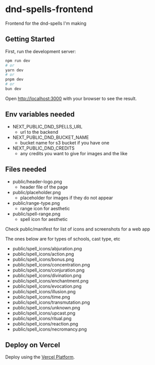 # dnd-spells-frontend
 Frontend for the dnd-spells I'm making

## Getting Started

First, run the development server:

```bash
npm run dev
# or
yarn dev
# or
pnpm dev
# or
bun dev
```

Open [http://localhost:3000](http://localhost:3000) with your browser to see the result.

## Env variables needed

* NEXT_PUBLIC_DND_SPELLS_URL
  * url to the backend
* NEXT_PUBLIC_DND_BUCKET_NAME
  * bucket name for s3 bucket if you have one
* NEXT_PUBLIC_DND_CREDITS
  * any credits you want to give for images and the like
  
## Files needed
* public/header-logo.png
  * header file of the page
* public/placeholder.png
  * placeholder for images if they do not appear
* public/range-type.png
  * range icon for aesthetic
* public/spell-range.png
  * spell icon for aesthetic

Check public/manifest for list of icons and screenshots for a web app

The ones below are for types of schools, cast type, etc
* public/spell_icons/abjuration.png
* public/spell_icons/action.png
* public/spell_icons/bonus.png
* public/spell_icons/concentration.png
* public/spell_icons/conjuration.png
* public/spell_icons/divination.png
* public/spell_icons/enchantment.png
* public/spell_icons/evocation.png
* public/spell_icons/illusion.png
* public/spell_icons/time.png
* public/spell_icons/transmutation.png
* public/spell_icons/unknown.png
* public/spell_icons/upcast.png
* public/spell_icons/ritual.png
* public/spell_icons/reaction.png
* public/spell_icons/necromancy.png

## Deploy on Vercel

Deploy using the [Vercel Platform](https://vercel.com/new?utm_medium=default-template&filter=next.js&utm_source=create-next-app&utm_campaign=create-next-app-readme).